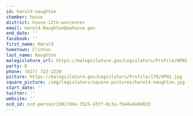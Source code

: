 ```yaml
---
id: harold-naughton
chamber: house
district: house-12th-worcester
email: Harold.Naughton@mahouse.gov
end_date: ''
facebook: ''
first_name: Harold
hometown: Clinton
last_name: Naughton
malegislature_url: https://malegislature.gov/Legislators/Profile/HPN1
party: D
phone: (617) 722-2230
picture: https://malegislature.gov/Legislators/Profile/170/HPN1.jpg
square_picture: /img/legislators/square-pictures/harold-naughton.jpg
start_date: ''
twitter: ''
website: ''
ocd_id: ocd-person/33017dde-3525-43ff-8c3a-fb44a4a9d833
---
```


